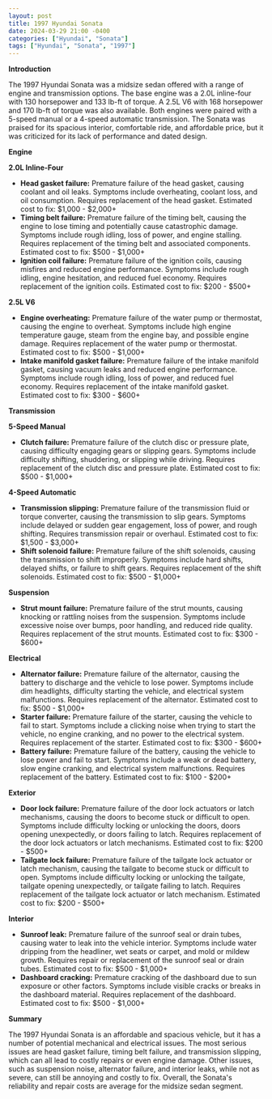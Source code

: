 ```yaml
---
layout: post
title: 1997 Hyundai Sonata
date: 2024-03-29 21:00 -0400
categories: ["Hyundai", "Sonata"]
tags: ["Hyundai", "Sonata", "1997"]
---
```

**Introduction**

The 1997 Hyundai Sonata was a midsize sedan offered with a range of engine and transmission options. The base engine was a 2.0L inline-four with 130 horsepower and 133 lb-ft of torque. A 2.5L V6 with 168 horsepower and 170 lb-ft of torque was also available. Both engines were paired with a 5-speed manual or a 4-speed automatic transmission. The Sonata was praised for its spacious interior, comfortable ride, and affordable price, but it was criticized for its lack of performance and dated design.

**Engine**

**2.0L Inline-Four**

* **Head gasket failure:** Premature failure of the head gasket, causing coolant and oil leaks. Symptoms include overheating, coolant loss, and oil consumption. Requires replacement of the head gasket. Estimated cost to fix: $1,000 - $2,000+
* **Timing belt failure:** Premature failure of the timing belt, causing the engine to lose timing and potentially cause catastrophic damage. Symptoms include rough idling, loss of power, and engine stalling. Requires replacement of the timing belt and associated components. Estimated cost to fix: $500 - $1,000+
* **Ignition coil failure:** Premature failure of the ignition coils, causing misfires and reduced engine performance. Symptoms include rough idling, engine hesitation, and reduced fuel economy. Requires replacement of the ignition coils. Estimated cost to fix: $200 - $500+

**2.5L V6**

* **Engine overheating:** Premature failure of the water pump or thermostat, causing the engine to overheat. Symptoms include high engine temperature gauge, steam from the engine bay, and possible engine damage. Requires replacement of the water pump or thermostat. Estimated cost to fix: $500 - $1,000+
* **Intake manifold gasket failure:** Premature failure of the intake manifold gasket, causing vacuum leaks and reduced engine performance. Symptoms include rough idling, loss of power, and reduced fuel economy. Requires replacement of the intake manifold gasket. Estimated cost to fix: $300 - $600+

**Transmission**

**5-Speed Manual**

* **Clutch failure:** Premature failure of the clutch disc or pressure plate, causing difficulty engaging gears or slipping gears. Symptoms include difficulty shifting, shuddering, or slipping while driving. Requires replacement of the clutch disc and pressure plate. Estimated cost to fix: $500 - $1,000+

**4-Speed Automatic**

* **Transmission slipping:** Premature failure of the transmission fluid or torque converter, causing the transmission to slip gears. Symptoms include delayed or sudden gear engagement, loss of power, and rough shifting. Requires transmission repair or overhaul. Estimated cost to fix: $1,500 - $3,000+
* **Shift solenoid failure:** Premature failure of the shift solenoids, causing the transmission to shift improperly. Symptoms include hard shifts, delayed shifts, or failure to shift gears. Requires replacement of the shift solenoids. Estimated cost to fix: $500 - $1,000+

**Suspension**

* **Strut mount failure:** Premature failure of the strut mounts, causing knocking or rattling noises from the suspension. Symptoms include excessive noise over bumps, poor handling, and reduced ride quality. Requires replacement of the strut mounts. Estimated cost to fix: $300 - $600+

**Electrical**

* **Alternator failure:** Premature failure of the alternator, causing the battery to discharge and the vehicle to lose power. Symptoms include dim headlights, difficulty starting the vehicle, and electrical system malfunctions. Requires replacement of the alternator. Estimated cost to fix: $500 - $1,000+
* **Starter failure:** Premature failure of the starter, causing the vehicle to fail to start. Symptoms include a clicking noise when trying to start the vehicle, no engine cranking, and no power to the electrical system. Requires replacement of the starter. Estimated cost to fix: $300 - $600+
* **Battery failure:** Premature failure of the battery, causing the vehicle to lose power and fail to start. Symptoms include a weak or dead battery, slow engine cranking, and electrical system malfunctions. Requires replacement of the battery. Estimated cost to fix: $100 - $200+

**Exterior**

* **Door lock failure:** Premature failure of the door lock actuators or latch mechanisms, causing the doors to become stuck or difficult to open. Symptoms include difficulty locking or unlocking the doors, doors opening unexpectedly, or doors failing to latch. Requires replacement of the door lock actuators or latch mechanisms. Estimated cost to fix: $200 - $500+
* **Tailgate lock failure:** Premature failure of the tailgate lock actuator or latch mechanism, causing the tailgate to become stuck or difficult to open. Symptoms include difficulty locking or unlocking the tailgate, tailgate opening unexpectedly, or tailgate failing to latch. Requires replacement of the tailgate lock actuator or latch mechanism. Estimated cost to fix: $200 - $500+

**Interior**

* **Sunroof leak:** Premature failure of the sunroof seal or drain tubes, causing water to leak into the vehicle interior. Symptoms include water dripping from the headliner, wet seats or carpet, and mold or mildew growth. Requires repair or replacement of the sunroof seal or drain tubes. Estimated cost to fix: $500 - $1,000+
* **Dashboard cracking:** Premature cracking of the dashboard due to sun exposure or other factors. Symptoms include visible cracks or breaks in the dashboard material. Requires replacement of the dashboard. Estimated cost to fix: $500 - $1,000+

**Summary**

The 1997 Hyundai Sonata is an affordable and spacious vehicle, but it has a number of potential mechanical and electrical issues. The most serious issues are head gasket failure, timing belt failure, and transmission slipping, which can all lead to costly repairs or even engine damage. Other issues, such as suspension noise, alternator failure, and interior leaks, while not as severe, can still be annoying and costly to fix. Overall, the Sonata's reliability and repair costs are average for the midsize sedan segment.
